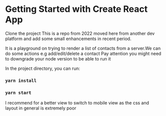 # Getting Started with Create React App


Clone the project
This is a repo from 2022 moved here from another dev platform and add some small enhancements in recent period.

It is a playground on trying to render a list of contacts from a server.We can do some actions e.g add/edit/delete a contact
Pay attention you might need to downgrade your node version to be able to run it

In the project directory, you can run:
### `yarn install`
### `yarn start`
I recommend for a better view to switch to mobile view as the css and layout in general is extremely poor



